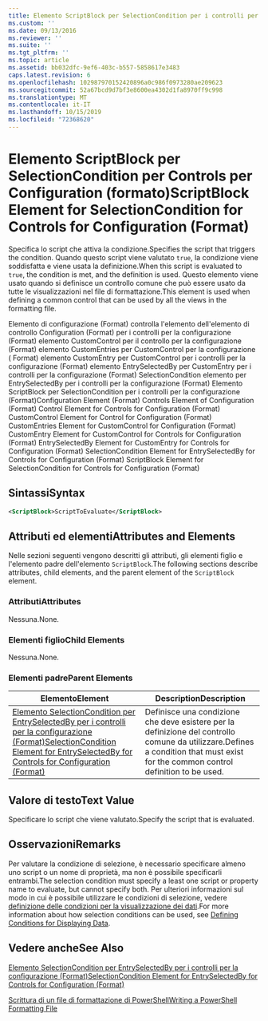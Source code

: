 ```yaml
---
title: Elemento ScriptBlock per SelectionCondition per i controlli per la configurazione (Format) | Microsoft Docs
ms.custom: ''
ms.date: 09/13/2016
ms.reviewer: ''
ms.suite: ''
ms.tgt_pltfrm: ''
ms.topic: article
ms.assetid: bb032dfc-9ef6-403c-b557-5858617e3483
caps.latest.revision: 6
ms.openlocfilehash: 102987970152420896a0c986f0973280ae209623
ms.sourcegitcommit: 52a67bcd9d7bf3e8600ea4302d1fa8970ff9c998
ms.translationtype: MT
ms.contentlocale: it-IT
ms.lasthandoff: 10/15/2019
ms.locfileid: "72368620"
---
```

# <a name="scriptblock-element-for-selectioncondition-for-controls-for-configuration-format"></a><span data-ttu-id="c32bc-102">Elemento ScriptBlock per SelectionCondition per Controls per Configuration (formato)</span><span class="sxs-lookup"><span data-stu-id="c32bc-102">ScriptBlock Element for SelectionCondition for Controls for Configuration (Format)</span></span>

<span data-ttu-id="c32bc-103">Specifica lo script che attiva la condizione.</span><span class="sxs-lookup"><span data-stu-id="c32bc-103">Specifies the script that triggers the condition.</span></span> <span data-ttu-id="c32bc-104">Quando questo script viene valutato `true`, la condizione viene soddisfatta e viene usata la definizione.</span><span class="sxs-lookup"><span data-stu-id="c32bc-104">When this script is evaluated to `true`, the condition is met, and the definition is used.</span></span> <span data-ttu-id="c32bc-105">Questo elemento viene usato quando si definisce un controllo comune che può essere usato da tutte le visualizzazioni nel file di formattazione.</span><span class="sxs-lookup"><span data-stu-id="c32bc-105">This element is used when defining a common control that can be used by all the views in the formatting file.</span></span>

<span data-ttu-id="c32bc-106">Elemento di configurazione (Format) controlla l'elemento dell'elemento di controllo Configuration (Format) per i controlli per la configurazione (Format) elemento CustomControl per il controllo per la configurazione (Format) elemento CustomEntries per CustomControl per la configurazione ( Format) elemento CustomEntry per CustomControl per i controlli per la configurazione (Format) elemento EntrySelectedBy per CustomEntry per i controlli per la configurazione (Format) SelectionCondition elemento per EntrySelectedBy per i controlli per la configurazione (Format) Elemento ScriptBlock per SelectionCondition per i controlli per la configurazione (Format)</span><span class="sxs-lookup"><span data-stu-id="c32bc-106">Configuration Element (Format) Controls Element of Configuration (Format) Control Element for Controls for Configuration (Format) CustomControl Element for Control for Configuration (Format) CustomEntries Element for CustomControl for Configuration (Format) CustomEntry Element for CustomControl for Controls for Configuration (Format) EntrySelectedBy Element for CustomEntry for Controls for Configuration (Format) SelectionCondition Element for EntrySelectedBy for Controls for Configuration (Format) ScriptBlock Element for SelectionCondition for Controls for Configuration (Format)</span></span>

## <a name="syntax"></a><span data-ttu-id="c32bc-107">Sintassi</span><span class="sxs-lookup"><span data-stu-id="c32bc-107">Syntax</span></span>

```xml
<ScriptBlock>ScriptToEvaluate</ScriptBlock>
```

## <a name="attributes-and-elements"></a><span data-ttu-id="c32bc-108">Attributi ed elementi</span><span class="sxs-lookup"><span data-stu-id="c32bc-108">Attributes and Elements</span></span>

<span data-ttu-id="c32bc-109">Nelle sezioni seguenti vengono descritti gli attributi, gli elementi figlio e l'elemento padre dell'elemento `ScriptBlock`.</span><span class="sxs-lookup"><span data-stu-id="c32bc-109">The following sections describe attributes, child elements, and the parent element of the `ScriptBlock` element.</span></span>

### <a name="attributes"></a><span data-ttu-id="c32bc-110">Attributi</span><span class="sxs-lookup"><span data-stu-id="c32bc-110">Attributes</span></span>

<span data-ttu-id="c32bc-111">Nessuna.</span><span class="sxs-lookup"><span data-stu-id="c32bc-111">None.</span></span>

### <a name="child-elements"></a><span data-ttu-id="c32bc-112">Elementi figlio</span><span class="sxs-lookup"><span data-stu-id="c32bc-112">Child Elements</span></span>

<span data-ttu-id="c32bc-113">Nessuna.</span><span class="sxs-lookup"><span data-stu-id="c32bc-113">None.</span></span>

### <a name="parent-elements"></a><span data-ttu-id="c32bc-114">Elementi padre</span><span class="sxs-lookup"><span data-stu-id="c32bc-114">Parent Elements</span></span>

|<span data-ttu-id="c32bc-115">Elemento</span><span class="sxs-lookup"><span data-stu-id="c32bc-115">Element</span></span>|<span data-ttu-id="c32bc-116">Description</span><span class="sxs-lookup"><span data-stu-id="c32bc-116">Description</span></span>|
|-------------|-----------------|
|[<span data-ttu-id="c32bc-117">Elemento SelectionCondition per EntrySelectedBy per i controlli per la configurazione (Format)</span><span class="sxs-lookup"><span data-stu-id="c32bc-117">SelectionCondition Element for EntrySelectedBy for Controls for Configuration (Format)</span></span>](./selectioncondition-element-for-entryselectedby-for-controls-for-configuration-format.md)|<span data-ttu-id="c32bc-118">Definisce una condizione che deve esistere per la definizione del controllo comune da utilizzare.</span><span class="sxs-lookup"><span data-stu-id="c32bc-118">Defines a condition that must exist for the common control definition to be used.</span></span>|

## <a name="text-value"></a><span data-ttu-id="c32bc-119">Valore di testo</span><span class="sxs-lookup"><span data-stu-id="c32bc-119">Text Value</span></span>

<span data-ttu-id="c32bc-120">Specificare lo script che viene valutato.</span><span class="sxs-lookup"><span data-stu-id="c32bc-120">Specify the script that is evaluated.</span></span>

## <a name="remarks"></a><span data-ttu-id="c32bc-121">Osservazioni</span><span class="sxs-lookup"><span data-stu-id="c32bc-121">Remarks</span></span>

<span data-ttu-id="c32bc-122">Per valutare la condizione di selezione, è necessario specificare almeno uno script o un nome di proprietà, ma non è possibile specificarli entrambi.</span><span class="sxs-lookup"><span data-stu-id="c32bc-122">The selection condition must specify a least one script or property name to evaluate, but cannot specify both.</span></span> <span data-ttu-id="c32bc-123">Per ulteriori informazioni sul modo in cui è possibile utilizzare le condizioni di selezione, vedere [definizione delle condizioni per la visualizzazione dei dati](./defining-conditions-for-displaying-data.md).</span><span class="sxs-lookup"><span data-stu-id="c32bc-123">For more information about how selection conditions can be used, see [Defining Conditions for Displaying Data](./defining-conditions-for-displaying-data.md).</span></span>

## <a name="see-also"></a><span data-ttu-id="c32bc-124">Vedere anche</span><span class="sxs-lookup"><span data-stu-id="c32bc-124">See Also</span></span>

[<span data-ttu-id="c32bc-125">Elemento SelectionCondition per EntrySelectedBy per i controlli per la configurazione (Format)</span><span class="sxs-lookup"><span data-stu-id="c32bc-125">SelectionCondition Element for EntrySelectedBy for Controls for Configuration (Format)</span></span>](./selectioncondition-element-for-entryselectedby-for-controls-for-configuration-format.md)

[<span data-ttu-id="c32bc-126">Scrittura di un file di formattazione di PowerShell</span><span class="sxs-lookup"><span data-stu-id="c32bc-126">Writing a PowerShell Formatting File</span></span>](./writing-a-powershell-formatting-file.md)
